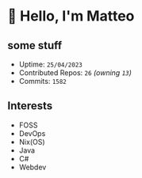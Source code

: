 # 👋 Hello, I'm Matteo

## some stuff

- Uptime: `25/04/2023`
- Contributed Repos: `26` *(owning `13`)*
- Commits: `1582`

## Interests

- FOSS
- DevOps
- Nix(OS)
- Java
- C#
- Webdev
